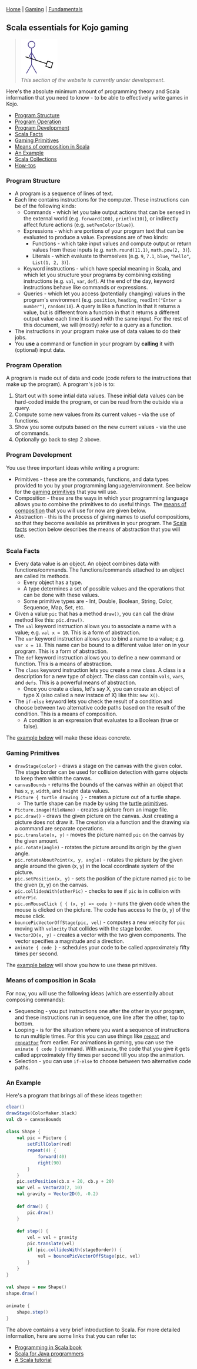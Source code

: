 <div class="nav">
  <a href="../index.html">Home</a> | <a href="../gaming-index.html">Gaming</a> | <a href="../fundamentals-index.html">Fundamentals</a>
</div>

## Scala essentials for Kojo gaming

> <img src="../man-at-work.png"/> <br/> *This section of the website is currently under development*.

Here's the absolute minimum amount of programming theory and Scala information that you need to know - to be able to effectively write games in Kojo.
* [Program Structure](#program-structure)
* [Program Operation](#program-operation)
* [Program Development](#program-development)
* [Scala Facts](#scala-facts)
* [Gaming Primitives](#gaming-primitives)
* [Means of composition in Scala](#means-of-composition-in-scala)
* [An Example](#an-example)
* [Scala Collections](scala-collections.html)
* [How-tos](../howtos/gaming.html)

### Program Structure
* A program is a sequence of lines of text.
* Each line contains instructions for the computer. These instructions can be of the following kinds:
  * Commands - which let you take output actions that can be sensed in the external world (e.g. `forward(100)`, `println(10)`), or indirectly affect future actions (e.g. `setPenColor(blue)`).
  * Expressions - which are portions of your program text that can be evaluated to produce a value. Expressions are of two kinds:
    * Functions - which take input values and compute output or return values from these inputs (e.g. `math.round(11.1)`, `math.pow(2, 3)`).
    * Literals - which evaluate to themselves (e.g. `9`, `7.1`, `blue`, `"hello"`, `List(1, 2, 3)`).
  * Keyword instructions - which have special meaning in Scala, and which let you structure your programs by combining existing instructions (e.g. `val`, `var`, `def`). At the end of the day, keyword instructions behave like commands or expressions.
  * Queries - which let you access (potentially changing) values in the program's environment (e.g. `position`, `heading`, `readInt("Enter a number")`, `random(10`). A query is like a function in that it returns a value, but is different from a function in that it returns a different output value each time it is used with the same input. For the rest of this document, we will (mostly) refer to a query as a function.
* The instructions in your program make use of data values to do their jobs.
* You **use** a command or function in your program by **calling** it with (optional) input data.

### Program Operation
A program is made out of data and code (code refers to the instructions that make up the program). A program's job is to:
1. Start out with some intial data values. These initial data values can be hard-coded inside the program, or can be read from the outside via a query.
2. Compute some new values from its current values - via the use of functions.
3. Show you some outputs based on the new current values - via the use of commands.
4. Optionally go back to step 2 above.

### Program Development
You use three important ideas while writing a program:
* Primitives - these are the commands, functions, and data types provided to you by your programming language/environment. See below for the [gaming primitives](#gaming-primitives) that you will use.
* Composition - these are the ways in which your programming language allows you to combine the primitives to do useful things. The [means of composition](#means-of-composition-in-scala) that you will use for now are given below.
* Abstraction - this is the process of giving names to useful compositions, so that they become available as primitives in your program. The [Scala facts](#scala-facts) section below describes the means of abstraction that you will use.

### Scala Facts
* Every data value is an object. An object combines data with functions/commands. The functions/commands attached to an object are called its methods.
  * Every object has a type.
  * A type determines a set of possible values and the operations that can be done with these values.
  * Some primitive types are - Int, Double, Boolean, String, Color, Sequence, Map, Set, etc.
* Given a value `pic` that has a method `draw()`, you can call the draw method like this: `pic.draw()`.
* The `val` keyword instruction allows you to associate a name with a value; e.g. `val x = 10`. This is a form of abstraction.
* The `var` keyword instruction allows you to bind a name to a value; e.g. `var x = 10`. This name can be bound to a different value later on in your program. This is a form of abstraction.
* The `def` keyword instruction allows you to define a new command or function. This is a means of abstraction.
* The `class` keyword instruction lets you create a new class. A class is a description for a new type of object. The class can contain `vals`, `vars`, and `defs`. This is a powerful means of abstraction.
  * Once you create a class, let's say X, you can create an object of type X (also called a new instace of X) like this: `new X()`.
* The `if-else` keyword lets you check the result of a condition and choose between two alternative code paths based on the result of the condition. This is a means of composition.
  * A condition is an expression that evaluates to a Boolean (true or false).

The [example below](#an-example) will make these ideas concrete.

### Gaming Primitives
* `drawStage(color)` - draws a stage on the canvas with the given color. The stage border can be used for collision detection with game objects to keep them within the canvas.
* `canvasBounds` - returns the bounds of the canvas within an object that has `x`, `y`, `width`, and `height` data values.
* `Picture { turtle drawing }` - creates a picture out of a turtle shape.
  * The turtle shape can be made by using the [turtle primitives](../reference/turtle.html).
* `Picture.image(fileName)` - creates a picture from an image file.
* `pic.draw()` - draws the given picture on the canvas. Just creating a picture does not draw it. The creation via a function and the drawing via a command are separate operations.
* `pic.translate(x, y)` - moves the picture named `pic` on the canvas by the given amount.
* `pic.rotate(angle)` - rotates the picture around its origin by the given angle.
* `pic.rotateAboutPoint(x, y, angle)` - rotates the picture by the given angle around the given (x, y) in the local coordinate system of the picture.
* `pic.setPosition(x, y)` - sets the position of the picture named `pic` to be the given (x, y) on the canvas.
* `pic.collidesWith(otherPic)` - checks to see if `pic` is in collision with `otherPic`.
* `pic.onMouseClick { { (x, y) => code }` - runs the given code when the mouse is clicked on the picture. The code has access to the (x, y) of the mouse click.
* `bouncePicVectorOffStage(pic, vel)` - computes a new velocity for `pic` moving with `velocity` that collides with the stage border.
* `Vector2D(x, y)` - creates a vector with the two given components. The vector specifies a magnitude and a direction.
* `animate { code }` - schedules your code to be called approximately fifty times per second.

The [example below](#an-example) will show you how to use these primitives.


### Means of composition in Scala
For now, you will use the following ideas (which are essentially about composing commands):
* Sequencing - you put instructions one after the other in your program, and these instructions run in sequence, one line after the other, top to bottom.
* Looping - is for the situation where you want a sequence of instructions to run multiple times. For this you can use things like [`repeat`](../reference/turtle.html#repeat) and [`repeatFor`](../reference/turtle.html#repeatfor) from earlier. For animations in gaming, you can use the `animate { code }` command. With `animate`, the code that you give it gets called approximately fifty times per second till you stop the animation.
* Selection - you can use `if-else` to choose between two alternative code paths.

### An Example
Here's a program that brings all of these ideas together:
```scala
clear()
drawStage(ColorMaker.black)
val cb = canvasBounds

class Shape {
    val pic = Picture {
        setFillColor(red)
        repeat(4) {
            forward(40)
            right(90)
        }
    }
    pic.setPosition(cb.x + 20, cb.y + 20)
    var vel = Vector2D(2, 10)
    val gravity = Vector2D(0, -0.2)

    def draw() {
        pic.draw()
    }

    def step() {
        vel = vel + gravity
        pic.translate(vel)
        if (pic.collidesWith(stageBorder)) {
            vel = bouncePicVectorOffStage(pic, vel)
        }
    }
}

val shape = new Shape()
shape.draw()

animate {
    shape.step()
}
```


The above contains a very brief introduction to Scala. For more detailed information, here are some links that you can refer to:
* [Programming in Scala book](https://www.artima.com/pins1ed/)
* [Scala for Java programmers](https://docs.scala-lang.org/tutorials/scala-for-java-programmers.html)
* [A Scala tutorial](https://docs.scala-lang.org/tutorials/)
